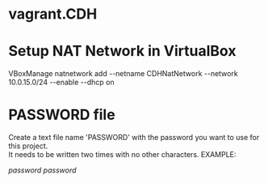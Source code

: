 # vagrant.CDH

# Setup NAT Network in VirtualBox
VBoxManage natnetwork add --netname CDHNatNetwork --network 10.0.15.0/24 --enable --dhcp on

# PASSWORD file
Create a text file name 'PASSWORD' with the password you want to use for this project.   
It needs to be written two times with no other characters. 
EXAMPLE:

*password*
*password*

